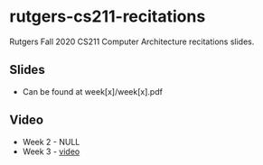 # rutgers-cs211-recitations
Rutgers Fall 2020 CS211 Computer Architecture recitations slides.



## Slides

- Can be found at week[x]/week[x].pdf



## Video

- Week 2 - NULL
- Week 3 - [video](https://rutgers.zoom.us/rec/play/JuzRGl1T1d-aKGJ56pLP6A9D1tgIUdxTEuTV03dc_ACskbyUzAchffN19aO2ma36XXtG2UB8WQ7k_9LQ.RSmcQ8cXXPiTnIda)